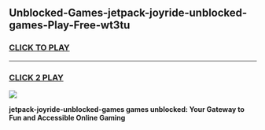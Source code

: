 
## Unblocked-Games-jetpack-joyride-unblocked-games-Play-Free-wt3tu
<h3>
<a href="https://premium76.site?title=jetpack-joyride-unblocked-games&ref=23A">CLICK TO PLAY</a></h3>
<hr>

<h3>
<a href="https://premium76.site?title=jetpack-joyride-unblocked-games&ref=23A">CLICK 2 PLAY</a>
  
</h3>

<a href="https://premium76.site?title=jetpack-joyride-unblocked-games&ref=23A"><img src="https://clearcache.store/games.png"></a>


**jetpack-joyride-unblocked-games games unblocked: Your Gateway to Fun and Accessible Online Gaming**
